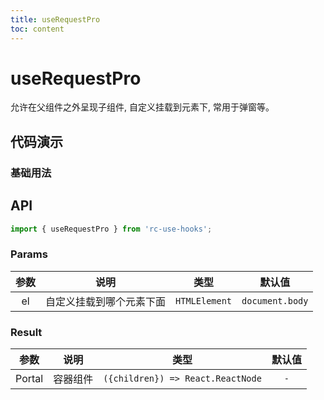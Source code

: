 ```yaml
---
title: useRequestPro
toc: content
---
```


# useRequestPro

允许在父组件之外呈现子组件, 自定义挂载到元素下, 常用于弹窗等。

## 代码演示

### 基础用法

<code src="./demos/Demo1.tsx" ></code>

## API

```ts
import { useRequestPro } from 'rc-use-hooks';
```

### Params

| 参数 |           说明           |     类型      |     默认值      |
| :--: | :----------------------: | :-----------: | :-------------: |
|  el  | 自定义挂载到哪个元素下面 | `HTMLElement` | `document.body` |

### Result

|  参数  |   说明   |               类型                | 默认值 |
| :----: | :------: | :-------------------------------: | :----: |
| Portal | 容器组件 | `({children}) => React.ReactNode` |  `-`   |
